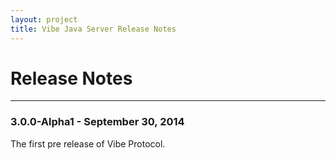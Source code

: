 ```yaml
---
layout: project
title: Vibe Java Server Release Notes
---
```


<h1>Release Notes</h1>

---

### 3.0.0-Alpha1 - September 30, 2014
The first pre release of Vibe Protocol.